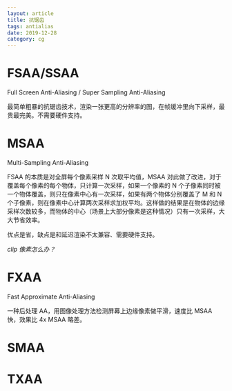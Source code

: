 ```yaml
---
layout: article
title: 抗锯齿
tags: antialias
date: 2019-12-28
category: cg
---
```

# FSAA/SSAA

Full Screen Anti-Aliasing / Super Sampling Anti-Aliasing

最简单粗暴的抗锯齿技术，渲染一张更高的分辨率的图，在帧缓冲里向下采样，最贵最完美。不需要硬件支持。

# MSAA

Multi-Sampling Anti-Aliasing

FSAA 的本质是对全屏每个像素采样 N 次取平均值，MSAA 对此做了改进，对于覆盖每个像素的每个物体，只计算一次采样，如果一个像素的 N 个子像素同时被一个物体覆盖，则只在像素中心有一次采样，如果有两个物体分别覆盖了 M 和 N 个子像素，则在像素中心计算两次采样求加权平均。这样做的结果是在物体的边缘采样次数较多，而物体的中心（场景上大部分像素是这种情况）只有一次采样，大大节省效率。

优点是省，缺点是和延迟渲染不太兼容、需要硬件支持。

_clip 像素怎么办？_

# FXAA

Fast Approximate Anti-Aliasing

一种后处理 AA，用图像处理方法检测屏幕上边缘像素做平滑，速度比 MSAA 快，效果比 4x MSAA 略差。

# SMAA 



# TXAA